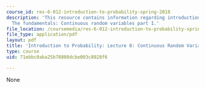 ```yaml
---
course_id: res-6-012-introduction-to-probability-spring-2018
description: 'This resource contains information regarding introduction to probability:
  The fundamentals: Continuous random variables part I.'
file_location: /coursemedia/res-6-012-introduction-to-probability-spring-2018/71ebbc0aba25b78808dcbe003c8928f6_MITRES_6_012S18_L08.pdf
file_type: application/pdf
layout: pdf
title: 'Introduction to Probability: Lecture 8: Continuous Random Variables Part I'
type: course
uid: 71ebbc0aba25b78808dcbe003c8928f6

---
```

None